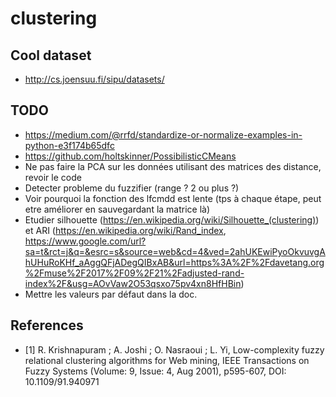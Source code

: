# clustering
## Cool dataset
* http://cs.joensuu.fi/sipu/datasets/


## TODO
* https://medium.com/@rrfd/standardize-or-normalize-examples-in-python-e3f174b65dfc
* https://github.com/holtskinner/PossibilisticCMeans
* Ne pas faire la PCA sur les données utilisant des matrices des distance, revoir le code
* Detecter probleme du fuzzifier (range ? 2 ou plus ?)
* Voir pourquoi la fonction des lfcmdd est lente (tps à chaque étape, peut etre améliorer en sauvegardant la matrice là)
* Etudier silhouette (https://en.wikipedia.org/wiki/Silhouette_(clustering)) et ARI (https://en.wikipedia.org/wiki/Rand_index, https://www.google.com/url?sa=t&rct=j&q=&esrc=s&source=web&cd=4&ved=2ahUKEwiPyoOkvuvgAhUHuRoKHf_aAggQFjADegQIBxAB&url=https%3A%2F%2Fdavetang.org%2Fmuse%2F2017%2F09%2F21%2Fadjusted-rand-index%2F&usg=AOvVaw2O53qsxo75pv4xn8HfHBin)
* Mettre les valeurs par défaut dans la doc. 


## References
* [1]  R. Krishnapuram ; A. Joshi ; O. Nasraoui ; L. Yi, Low-complexity fuzzy relational clustering algorithms for Web mining,  IEEE Transactions on Fuzzy Systems (Volume: 9, Issue: 4, Aug 2001), p595-607, DOI: 10.1109/91.940971

